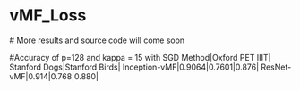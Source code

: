 # vMF_Loss
# More results and source code will come soon

#Accuracy of p=128 and kappa = 15 with SGD
Method|Oxford PET IIIT| Stanford Dogs|Stanford Birds|
Inception-vMF|0.9064|0.7601|0.876|
ResNet-vMF|0.914|0.768|0.880|

